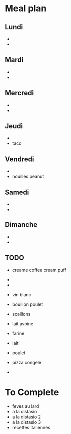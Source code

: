 # Meal plan
## Lundi
- 
- 
## Mardi
- 
- 
## Mercredi
- 
- 
## Jeudi
- 
- taco
## Vendredi
- 
- nouilles peanut
## Samedi
- 
- 
## Dimanche
- 
- 



## TODO
- creame coffee cream puff
- 
- 


- vin blanc
- bouillon poulet 
- scallions
- lait avoine
- farine
- lait
- poulet
- pizza congele
- 





# To Complete
- feves au lard
- a la distasio
- a la distasio 2
- a la distasio 3
- recettes italiennes
